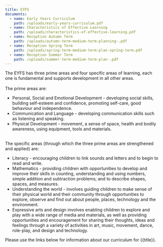 ```yaml
---
title: EYFS
documents:
  - name: Early Years Curriculum
    path: /uploads/early-years-curriculum.pdf
  - name: Characteristics of Effective Learning
    path: /uploads/characteristics-of-effective-learning.pdf
  - name: Reception Autumn Term
    path: /uploads/autumn-term-medium-term-planning-.pdf
  - name: Reception Spring Term
    path: /uploads/spring-term-medium-term-plan-spring-term.pdf
  - name: Reception Summer Term
    path: /uploads/summer-term-medium-term-plan-.pdf
---
```

<!--StartFragment-->

The EYFS has three prime areas and four specific areas of learning, each one is fundamental and supports development in all other areas.\
\
The prime areas are:

* Personal, Social and Emotional Development - developing social skills, building self-esteem and confidence, promoting self-care, good behaviour and independence.
* Communication and Language - developing communication skills such as listening and speaking.
* Physical Development - movement, a sense of space, health and bodily awareness, using equipment, tools and materials.

\
The specific areas (through which the three prime areas are strengthened and applied) are:

* Literacy - encouraging children to link sounds and letters and to begin to read and write.
* Mathematics - providing children with opportunities to develop and improve their skills in counting, understanding and using numbers, simple addition and subtraction problems; and to describe shapes, spaces, and measures.
* Understanding the world - involves guiding children to make sense of their physical world and their community through opportunities to explore, observe and find out about people, places, technology and the environment.
* Expressive arts and design involves enabling children to explore and play with a wide range of media and materials, as well as providing opportunities and encouragement for sharing their thoughts, ideas and feelings through a variety of activities in art, music, movement, dance, role-play, and design and technology.







Please use the links below for information about our curriculum for {{title}}.
